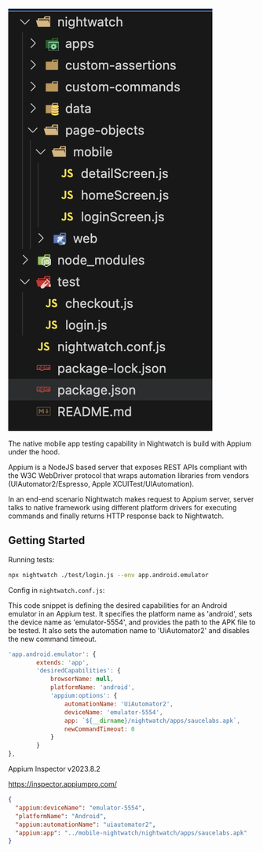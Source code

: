 ![screenshot](https://raw.githubusercontent.com/namnh663/mobile-nightwatch/main/folder.png)

The native mobile app testing capability in Nightwatch is build with Appium under the hood.

Appium is a NodeJS based server that exposes REST APIs compliant with the W3C WebDriver protocol that wraps automation libraries from vendors (UIAutomator2/Espresso, Apple XCUITest/UIAutomation).

In an end-end scenario Nightwatch makes request to Appium server, server talks to native framework using different platform drivers for executing commands and finally returns HTTP response back to Nightwatch.

## Getting Started

Running tests:

```bash
npx nightwatch ./test/login.js --env app.android.emulator
```

Config in `nightwatch.conf.js`:

This code snippet is defining the desired capabilities for an Android emulator in an Appium test. It specifies the platform name as 'android', sets the device name as 'emulator-5554', and provides the path to the APK file to be tested. It also sets the automation name to 'UiAutomator2' and disables the new command timeout.

```javascript
'app.android.emulator': {
        extends: 'app',
        'desiredCapabilities': {
            browserName: null,
            platformName: 'android',
            'appium:options': {
                automationName: 'UiAutomator2',
                deviceName: 'emulator-5554',
                app: `${__dirname}/nightwatch/apps/saucelabs.apk`,
                newCommandTimeout: 0
            }
        }
},
```

Appium Inspector v2023.8.2

https://inspector.appiumpro.com/

```json
{
  "appium:deviceName": "emulator-5554",
  "platformName": "Android",
  "appium:automationName": "uiautomator2",
  "appium:app": "../mobile-nightwatch/nightwatch/apps/saucelabs.apk"
}
```
